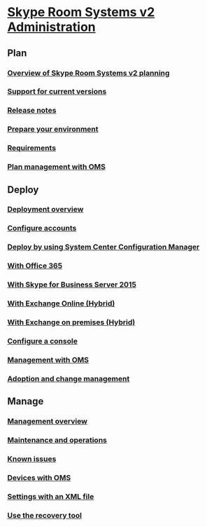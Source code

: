 # [Skype Room Systems v2 Administration](index.md)
## Plan
### [Overview of Skype Room Systems v2 planning](plan-room-systems.md)
### [Support for current versions](../plan-your-deployment/clients-and-devices/srs2-lifecycle-support.md)
### [Release notes](../plan-your-deployment/clients-and-devices/srs2-release-note.md)
### [Prepare your environment](../plan-your-deployment/clients-and-devices/srs-v2-prep.md)
### [Requirements](../plan-your-deployment/clients-and-devices/requirements.md)
### [Plan management with OMS](../plan-your-deployment/clients-and-devices/oms-management.md)
## Deploy
### [Deployment overview](deploy-intro-text.md)
### [Configure accounts](../deploy/deploy-clients/room-systems-v2.md)
### [Deploy by using System Center Configuration Manager](../deploy/deploy-clients/room-systems-scale.md)
### [With Office 365](../deploy/deploy-clients/with-office-365.md)
### [With Skype for Business Server 2015](../deploy/deploy-clients/with-skype-for-business-server-2015.md)
### [With Exchange Online (Hybrid)](../deploy/deploy-clients/with-exchange-online.md)
### [With Exchange on premises (Hybrid)](../deploy/deploy-clients/with-exchange-on-premises.md)
### [Configure a console](../deploy/deploy-clients/console.md)
### [Management with OMS](../deploy/deploy-clients/with-oms.md)
### [Adoption and change management](adoption-and-change-management.md)
## Manage
### [Management overview](manage-intro-text.md)
### [Maintenance and operations](../manage/skype-room-systems-v2/skype-room-systems-v2.md)
### [Known issues](../manage/skype-room-systems-v2/known-issues.md)
### [Devices with OMS](../manage/skype-room-systems-v2/oms.md)
### [Settings with an XML file](../manage/skype-room-systems-v2/xml-config-file.md)
### [Use the recovery tool](../manage/skype-room-systems-v2/recovery-tool.md)